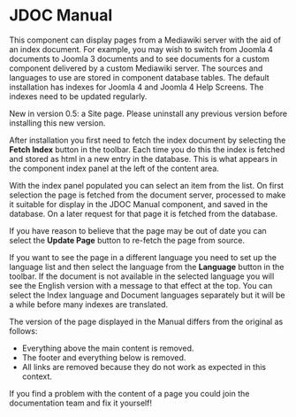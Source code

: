 # JDOC Manual

This component can display pages from a Mediawiki server with 
the aid of an index document. For example, you may wish to switch 
from Joomla 4 documents to Joomla 3 documents and to see 
documents for a custom component delivered by a custom 
Mediawiki server. The sources and languages to use are stored
in component database tables. The default installation has indexes 
for Joomla 4 and Joomla 4 Help Screens. The indexes need to be 
updated regularly.

New in version 0.5: a Site page. Please uninstall any previous 
version before installing this new version.

After installation you first need to fetch the index
document by selecting the <strong>Fetch Index</strong> button
in the toolbar. Each time you do this the index is fetched
and stored as html in a new entry in the database. This is 
what appears in the component index panel at the left of the 
content area.

With the index panel populated you can select an item from
the list. On first selection the page is fetched from the
document server, processed to make it suitable for display
in the JDOC Manual component, and saved in the database.
On a later request for that page it is fetched from the
database.

If you have reason to believe that the page may be out of 
date you can select the <strong>Update Page</strong> button 
to re-fetch the page from source.

If you want to see the page in a different language you need 
to set up the language list and then select the language from
the <strong>Language</strong> button in the toolbar. If the
document is not available in the selected language you will
see the English version with a message to that effect at 
the top. You can select the Index language and Document languages 
separately but it will be a while before many indexes are 
translated.

The version of the page displayed in the Manual differs
from the original as follows:

* Everything above the main content is removed.
* The footer and everything below is removed.
* All links are removed because they do not work as expected
in this context.

If you find a problem with the content of a page you could join
the documentation team and fix it yourself! 
